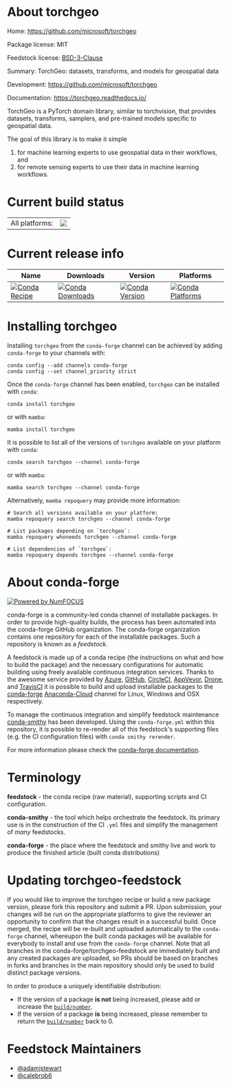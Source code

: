 About torchgeo
==============

Home: https://github.com/microsoft/torchgeo

Package license: MIT

Feedstock license: [BSD-3-Clause](https://github.com/conda-forge/torchgeo-feedstock/blob/main/LICENSE.txt)

Summary: TorchGeo: datasets, transforms, and models for geospatial data

Development: https://github.com/microsoft/torchgeo

Documentation: https://torchgeo.readthedocs.io/

TorchGeo is a PyTorch domain library, similar to torchvision, that provides datasets, transforms, samplers, and pre-trained models specific to geospatial data.

The goal of this library is to make it simple

1. for machine learning experts to use geospatial data in their workflows, and
2. for remote sensing experts to use their data in machine learning workflows.


Current build status
====================


<table><tr><td>All platforms:</td>
    <td>
      <a href="https://dev.azure.com/conda-forge/feedstock-builds/_build/latest?definitionId=14574&branchName=main">
        <img src="https://dev.azure.com/conda-forge/feedstock-builds/_apis/build/status/torchgeo-feedstock?branchName=main">
      </a>
    </td>
  </tr>
</table>

Current release info
====================

| Name | Downloads | Version | Platforms |
| --- | --- | --- | --- |
| [![Conda Recipe](https://img.shields.io/badge/recipe-torchgeo-green.svg)](https://anaconda.org/conda-forge/torchgeo) | [![Conda Downloads](https://img.shields.io/conda/dn/conda-forge/torchgeo.svg)](https://anaconda.org/conda-forge/torchgeo) | [![Conda Version](https://img.shields.io/conda/vn/conda-forge/torchgeo.svg)](https://anaconda.org/conda-forge/torchgeo) | [![Conda Platforms](https://img.shields.io/conda/pn/conda-forge/torchgeo.svg)](https://anaconda.org/conda-forge/torchgeo) |

Installing torchgeo
===================

Installing `torchgeo` from the `conda-forge` channel can be achieved by adding `conda-forge` to your channels with:

```
conda config --add channels conda-forge
conda config --set channel_priority strict
```

Once the `conda-forge` channel has been enabled, `torchgeo` can be installed with `conda`:

```
conda install torchgeo
```

or with `mamba`:

```
mamba install torchgeo
```

It is possible to list all of the versions of `torchgeo` available on your platform with `conda`:

```
conda search torchgeo --channel conda-forge
```

or with `mamba`:

```
mamba search torchgeo --channel conda-forge
```

Alternatively, `mamba repoquery` may provide more information:

```
# Search all versions available on your platform:
mamba repoquery search torchgeo --channel conda-forge

# List packages depending on `torchgeo`:
mamba repoquery whoneeds torchgeo --channel conda-forge

# List dependencies of `torchgeo`:
mamba repoquery depends torchgeo --channel conda-forge
```


About conda-forge
=================

[![Powered by
NumFOCUS](https://img.shields.io/badge/powered%20by-NumFOCUS-orange.svg?style=flat&colorA=E1523D&colorB=007D8A)](https://numfocus.org)

conda-forge is a community-led conda channel of installable packages.
In order to provide high-quality builds, the process has been automated into the
conda-forge GitHub organization. The conda-forge organization contains one repository
for each of the installable packages. Such a repository is known as a *feedstock*.

A feedstock is made up of a conda recipe (the instructions on what and how to build
the package) and the necessary configurations for automatic building using freely
available continuous integration services. Thanks to the awesome service provided by
[Azure](https://azure.microsoft.com/en-us/services/devops/), [GitHub](https://github.com/),
[CircleCI](https://circleci.com/), [AppVeyor](https://www.appveyor.com/),
[Drone](https://cloud.drone.io/welcome), and [TravisCI](https://travis-ci.com/)
it is possible to build and upload installable packages to the
[conda-forge](https://anaconda.org/conda-forge) [Anaconda-Cloud](https://anaconda.org/)
channel for Linux, Windows and OSX respectively.

To manage the continuous integration and simplify feedstock maintenance
[conda-smithy](https://github.com/conda-forge/conda-smithy) has been developed.
Using the ``conda-forge.yml`` within this repository, it is possible to re-render all of
this feedstock's supporting files (e.g. the CI configuration files) with ``conda smithy rerender``.

For more information please check the [conda-forge documentation](https://conda-forge.org/docs/).

Terminology
===========

**feedstock** - the conda recipe (raw material), supporting scripts and CI configuration.

**conda-smithy** - the tool which helps orchestrate the feedstock.
                   Its primary use is in the construction of the CI ``.yml`` files
                   and simplify the management of *many* feedstocks.

**conda-forge** - the place where the feedstock and smithy live and work to
                  produce the finished article (built conda distributions)


Updating torchgeo-feedstock
===========================

If you would like to improve the torchgeo recipe or build a new
package version, please fork this repository and submit a PR. Upon submission,
your changes will be run on the appropriate platforms to give the reviewer an
opportunity to confirm that the changes result in a successful build. Once
merged, the recipe will be re-built and uploaded automatically to the
`conda-forge` channel, whereupon the built conda packages will be available for
everybody to install and use from the `conda-forge` channel.
Note that all branches in the conda-forge/torchgeo-feedstock are
immediately built and any created packages are uploaded, so PRs should be based
on branches in forks and branches in the main repository should only be used to
build distinct package versions.

In order to produce a uniquely identifiable distribution:
 * If the version of a package **is not** being increased, please add or increase
   the [``build/number``](https://docs.conda.io/projects/conda-build/en/latest/resources/define-metadata.html#build-number-and-string).
 * If the version of a package **is** being increased, please remember to return
   the [``build/number``](https://docs.conda.io/projects/conda-build/en/latest/resources/define-metadata.html#build-number-and-string)
   back to 0.

Feedstock Maintainers
=====================

* [@adamjstewart](https://github.com/adamjstewart/)
* [@calebrob6](https://github.com/calebrob6/)


